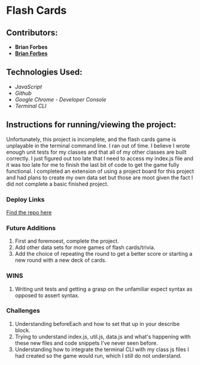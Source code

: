 # Flash Cards

## Contributors:
- **Brian Forbes**
- [**Brian Forbes**](https://github.com/Codeherder19)


## Technologies Used:
- *JavaScript*
- *Github*
- *Google Chrome - Developer Console*
- *Terminal CLI*

## Instructions for running/viewing the project:
Unfortunately, this project is incomplete, and the flash cards game is unplayable in the terminal command line. I ran out of time. I believe I wrote enough unit tests for my classes and that all of my other classes are built correctly. I just figured out too late that I need to access my index.js file and it was too late for me to finish the last bit of code to get the game fully functional. I completed an extension of using a project board for this project and had plans to create my own data set but those are moot given the fact I did not complete a basic finished project.

### Deploy Links
[Find the repo here](https://github.com/Codeherder19/flashcards-starter.git)

### Future Additions
1. First and foremoest, complete the project.
2. Add other data sets for more games of flash cards/trivia. 
3. Add the choice of repeating the round to get a better score or starting a new round with a new deck of cards.

### WINS
1. Writing unit tests and getting a grasp on the unfamiliar expect syntax as opposed to assert syntax.

### Challenges
1. Understanding beforeEach and how to set that up in your describe block. 
2. Trying to understand index.js, util.js, data.js and what's happening with these new files and code snippets I've never seen before. 
3. Understanding how to integrate the terminal CLI with my class js files I had created so the game would run, which I still do not understand. 
